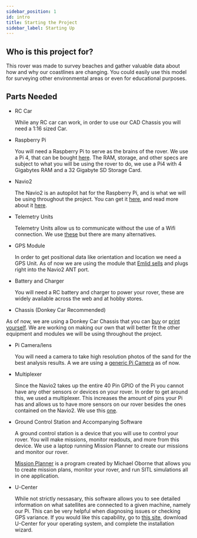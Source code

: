 ```yaml
---
sidebar_position: 1
id: intro
title: Starting the Project
sidebar_label: Starting Up
---
```


## Who is this project for?

This rover was made to survey beaches and gather valuable data about how and why our coastlines are changing.
You could easily use this model for surveying other environmental areas or even for educational purposes.

## Parts Needed

- RC Car

    While any RC car can work, in order to use our CAD Chassis you will need a 1:16 sized Car.

- Raspberry Pi

    You will need a Raspberry Pi to serve as the brains of the rover. We use a Pi 4, that can
    be bought [here](https://www.raspberrypi.org/products/raspberry-pi-4-model-b/). The RAM,
    storage, and other specs are subject to what you will be using the rover to do, we use a
    Pi4 with 4 Gigabytes RAM and a 32 Gigabyte SD Storage Card.

- Navio2

  The Navio2 is an autopilot hat for the Raspberry Pi, and is what we will be using throughout
  the project. You can get it [here](https://navio2.emlid.com/), and read more about it [here](https://docs.emlid.com/navio2/).

- Telemetry Units

  Telemetry Units allow us to communicate without the use of a Wifi connection. We use
  [these](https://www.amazon.com/Soulload-Telemetry-915Mhz-Transmit-Pixhawk/dp/B0768WQ989)
  but there are many alternatives.

- GPS Module

  In order to get positional data like orientation and location we need a GPS Unit. As of now we are using
  the module that [Emlid sells](https://store.emlid.com/product/gpsgnss-antenna-mcx/) and plugs right into
  the Navio2 ANT port.

- Battery and Charger

  You will need a RC battery and charger to power your rover, these are widely available across the web and at
  hobby stores.

- Chassis (Donkey Car Recommended)

 As of now, we are using a Donkey Car Chassis that you can [buy](https://store.donkeycar.com/collections/accessories/products/standard-donkey-chassis-includes-screws) or [print yourself](https://www.thingiverse.com/thing:2566276). We are working on making our own that will better fit
 the other equipment and modules we will be using throughout the project.

- Pi Camera/lens

  You will need a camera to take high resolution photos of the sand for the best analysis results. A we are using
  a [generic Pi Camera](https://www.raspberrypi.org/products/camera-module-v2/) as of now.

- Multiplexer

  Since the Navio2 takes up the entire 40 Pin GPIO of the Pi you cannot have any other sensors or devices on your rover.
  In order to get around this, we used a multiplexer. This increases the amount of pins your Pi has and allows us
  to have more sensors on our rover besides the ones contained on the Navio2. We use this [one](https://www.amazon.com/Stayhome-Raspberry-MultipleStayhome-Expansion-Multiplex/dp/B07PN8RZR7).

- Ground Control Station and Accompanying Software

  A ground control station is a device that you will use to control your rover. You will make missions, monitor readouts, and more
  from this device. We use a laptop running Mission Planner to create our missions and monitor our rover.

  [Mission Planner](https://ardupilot.org/planner/) is a program created by Michael Oborne that allows you to create mission plans,
  monitor your rover, and run SITL simulations all in one application.

- U-Center

  While not strictly nessasary, this software allows you to see detailed information on what satellites are connected to a given
  machine, namely our Pi. This can be very helpful when diagnosing issues or checking GPS variance. If you would like this capability,
  go to [this site](https://www.u-blox.com/en/product/u-center), download U-Center for your operating system, and complete the installation
  wizard.

